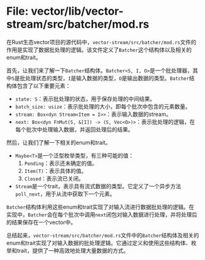 # File: vector/lib/vector-stream/src/batcher/mod.rs

在Rust生态vector项目的源代码中，`vector-stream/src/batcher/mod.rs`文件的作用是实现了数据批处理的逻辑。该文件定义了`Batcher`这个结构体以及相关的enum和trait。

首先，让我们来了解一下`Batcher`结构体。`Batcher<S, I, O>`是一个批处理器，其中`S`是批处理状态的类型，`I`是输入数据的类型，`O`是输出数据的类型。`Batcher`结构体包含了以下重要元素：

- `state: S`：表示批处理的状态，用于保存处理的中间结果。
- `batch_size: usize`：表示批处理的大小，即每个批次中包含的元素数量。
- `stream: Box<dyn Stream<Item = I>>`：表示输入数据的stream。
- `next: Box<dyn FnMut(S, &[I]) -> (S, Vec<O>)>`：表示批处理的逻辑，在每个批次中处理输入数据，并返回处理后的结果。

然后，让我们了解一下相关的enum和trait。

- `Maybe<T>`是一个泛型枚举类型，有三种可能的值：
  1. `Pending`：表示还未确定的值。
  2. `Item(T)`：表示具体的值。
  3. `Closed`：表示流已关闭。
- `Stream`是一个trait，表示具有流式数据的类型。它定义了一个异步方法`poll_next`，用于从流中获取下一个元素。

`Batcher`结构体利用这些enum和trait实现了对输入流进行数据批处理的逻辑。在实现中，`Batcher`会在每个批次中调用`next`闭包对输入数据进行处理，并将处理后的结果保存在一个vector中。

总结起来，`vector-stream/src/batcher/mod.rs`文件中的`Batcher`结构体及相关的enum和trait实现了对输入数据的批处理逻辑。它通过定义和使用这些结构体、枚举和trait，提供了一种高效地处理大量数据的方式。

